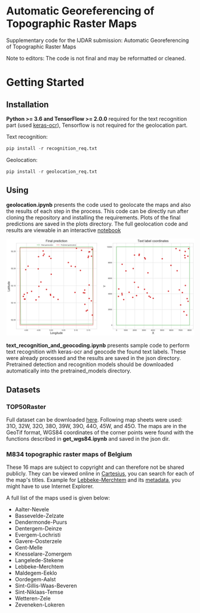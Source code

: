 # Automatic Georeferencing of Topographic Raster Maps

Supplementary code for the IJDAR submission: Automatic Georeferencing of Topographic Raster Maps

Note to editors: The code is not final and may be reformatted or cleaned.

# Getting Started

## Installation

**Python >= 3.6 and TensorFlow >= 2.0.0** required for the text recognition part (used [keras-ocr](https://github.com/faustomorales/keras-ocr)), Tensorflow is not required for the geolocation part.

Text recognition:
```python
pip install -r recognition_req.txt
```
Geolocation:
```python
pip install -r geolocation_req.txt
```


## Using

**geolocation.ipynb** presents the code used to geolocate the maps and also the results of each step in the process. This code can be directly run after cloning the repository and installing the requirements. Plots of the final predictions are saved in the plots directory. The full geolocation code and results are viewable in an interactive [notebook](https://colab.research.google.com/drive/16MR1tNWxHv7krZNbSUEITE2XvLQCzlEw?usp=sharing)

![Final prediction](figures/final.png "Final prediction")

**text_recognition_and_geocoding.ipynb** presents sample code to perform text recognition with keras-ocr and geocode the found text labels. These were already processed and the results are saved in the json directory. Pretrained detection and recognition models should be downloaded automatically into the pretrained_models directory.

## Datasets

### TOP50Raster

Full dataset can be downloaded [here](https://www.pdok.nl/downloads/-/article/dataset-basisregistratie-topografie-brt-topraster). Following map sheets were used: 31O, 32W, 32O, 38O, 39W, 39O, 44O, 45W, and 45O. The maps are in the GeoTif format, WGS84 coordinates of the corner points were found with the functions described in **get_wgs84.ipynb** and saved in the json dir. 

### M834 topographic raster maps of Belgium

These 16 maps are subject to copyright and can therefore not be shared publicly. They can be viewed online in [Cartesius](https://www.cartesius.be/CartesiusPortal/), you can search for each of the map's titles. Example for [Lebbeke-Merchtem](http://www.cartesius.be/arcgis/home/webmap/viewer.html?basemapUrl=http://www.ngi.be/tiles/arcgis/rest/services/25k__{C9BA3B31-8EDB-44DA-9F5A-D9884096433D}__default__404000/MapServer&lang=en) and its [metadata](https://www.cartesius.be/geoportal/catalog/search/resource/details.page?uuid=%7B84E5BEFF-D865-43F4-9165-1E6730680249%7D), you might have to use Internet Explorer. 

A full list of the maps used is given below:
* Aalter-Nevele
* Bassevelde-Zelzate
* Dendermonde-Puurs
* Dentergem-Deinze
* Evergem-Lochristi
* Gavere-Oosterzele
* Gent-Melle
* Knesselare-Zomergem
* Langelede-Stekene
* Lebbeke-Merchtem
* Maldegem-Eeklo
* Oordegem-Aalst
* Sint-Gillis-Waas-Beveren
* Sint-Niklaas-Temse
* Wetteren-Zele
* Zeveneken-Lokeren
